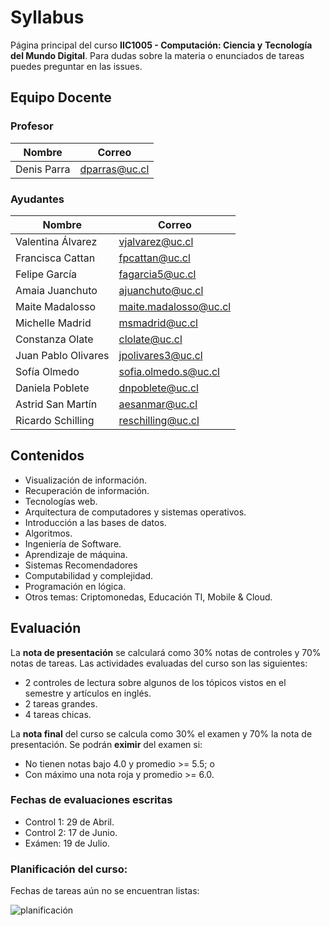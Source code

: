 # Syllabus
Página principal del curso **IIC1005 - Computación: Ciencia y** 
**Tecnología del Mundo Digital**.
Para dudas sobre la materia o enunciados de tareas puedes preguntar en las issues.

## Equipo Docente

### Profesor

| Nombre                  | Correo                        |
| ----------------------- | ----------------------------- |
| Denis Parra             | dparras@uc.cl                 |

### Ayudantes

| Nombre              | Correo               |
| ------------------- | -------------------- |
| Valentina Álvarez   | vjalvarez@uc.cl      |
| Francisca Cattan    | fpcattan@uc.cl       |
| Felipe García       | fagarcia5@uc.cl      |
| Amaia Juanchuto     | ajuanchuto@uc.cl     |
| Maite Madalosso     | maite.madalosso@uc.cl|
| Michelle Madrid     | msmadrid@uc.cl       |
| Constanza Olate     | clolate@uc.cl        |
| Juan Pablo Olivares | jpolivares3@uc.cl    |
| Sofía Olmedo        | sofia.olmedo.s@uc.cl |
| Daniela Poblete     | dnpoblete@uc.cl      |
| Astrid San Martín   | aesanmar@uc.cl       |
| Ricardo Schilling   | reschilling@uc.cl    |


## Contenidos
- Visualización de información.
- Recuperación de información.
- Tecnologías web.
- Arquitectura de computadores y sistemas operativos.
- Introducción a las bases de datos.
- Algoritmos.
- Ingeniería de Software.
- Aprendizaje de máquina.
- Sistemas Recomendadores
- Computabilidad y complejidad.
- Programación en lógica.
- Otros temas: Criptomonedas, Educación TI, Mobile & Cloud.


## Evaluación
La **nota de presentación** se calculará como 30% notas de controles y 
70% notas de tareas. Las actividades evaluadas del curso son las 
siguientes:
- 2 controles de lectura sobre algunos de los tópicos vistos en el 
semestre y artículos en inglés.
- 2 tareas grandes.
- 4 tareas chicas.

La **nota final** del curso se calcula como 30% el examen y 70% la nota 
de presentación. Se podrán **eximir** del examen si:
- No tienen notas bajo 4.0 y promedio  >= 5.5; o
- Con máximo una nota roja y promedio >= 6.0.

### Fechas de evaluaciones escritas

- Control 1: 29 de Abril.
- Control 2: 17 de Junio.
- Exámen: 19 de Julio.

### Planificación del curso:

Fechas de tareas aún no se encuentran listas:

![planificación](https://user-images.githubusercontent.com/26393051/111882853-92725c00-8996-11eb-9ce1-4c40fdfa9420.png)
